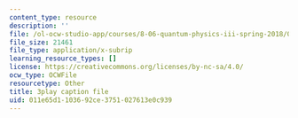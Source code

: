 ```yaml
---
content_type: resource
description: ''
file: /ol-ocw-studio-app/courses/8-06-quantum-physics-iii-spring-2018/011e65d1103692ce3751027613e0c939_TDYMriH63us.srt
file_size: 21461
file_type: application/x-subrip
learning_resource_types: []
license: https://creativecommons.org/licenses/by-nc-sa/4.0/
ocw_type: OCWFile
resourcetype: Other
title: 3play caption file
uid: 011e65d1-1036-92ce-3751-027613e0c939
---
```

